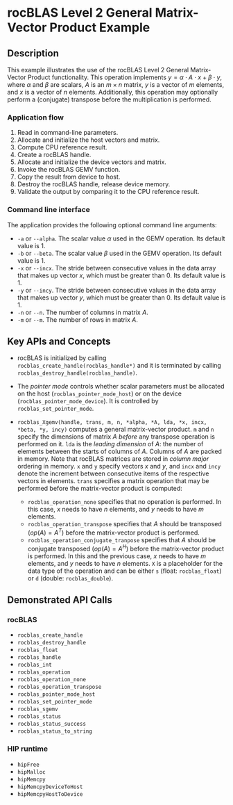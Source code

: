 # rocBLAS Level 2 General Matrix-Vector Product Example

## Description

This example illustrates the use of the rocBLAS Level 2 General Matrix-Vector Product functionality. This operation implements $y = \alpha \cdot A \cdot x + \beta \cdot y$, where $\alpha$ and $\beta$ are scalars, $A$ is an $m \times n$ matrix, $y$ is a vector of $m$ elements, and $x$ is a vector of $n$ elements. Additionally, this operation may optionally perform a (conjugate) transpose before the multiplication is performed.

### Application flow

1. Read in command-line parameters.
2. Allocate and initialize the host vectors and matrix.
3. Compute CPU reference result.
4. Create a rocBLAS handle.
5. Allocate and initialize the device vectors and matrix.
6. Invoke the rocBLAS GEMV function.
7. Copy the result from device to host.
8. Destroy the rocBLAS handle, release device memory.
9. Validate the output by comparing it to the CPU reference result.

### Command line interface

The application provides the following optional command line arguments:

- `-a` or `--alpha`. The scalar value $\alpha$ used in the GEMV operation. Its default value is 1.
- `-b` or `--beta`. The scalar value $\beta$ used in the GEMV operation. Its default value is 1.
- `-x` or `--incx`. The stride between consecutive values in the data array that makes up vector $x$, which must be greater than 0. Its default value is 1.
- `-y` or `--incy`. The stride between consecutive values in the data array that makes up vector $y$, which must be greater than 0. Its default value is 1.
- `-n` or `--n`. The number of columns in matrix $A$.
- `-m` or `--m`. The number of rows in matrix $A$.

## Key APIs and Concepts

- rocBLAS is initialized by calling `rocblas_create_handle(rocblas_handle*)` and it is terminated by calling `rocblas_destroy_handle(rocblas_handle)`.

- The _pointer mode_ controls whether scalar parameters must be allocated on the host (`rocblas_pointer_mode_host`) or on the device (`rocblas_pointer_mode_device`). It is controlled by `rocblas_set_pointer_mode`.

- `rocblas_Xgemv(handle, trans, m, n, *alpha, *A, lda, *x, incx, *beta, *y, incy)` computes a general matrix-vector product. `m` and `n` specify the dimensions of matrix $A$ _before_ any transpose operation is performed on it. `lda` is the _leading dimension_ of $A$: the number of elements between the starts of columns of $A$. Columns of $A$ are packed in memory. Note that rocBLAS matrices are stored in _column major_ ordering in memory. `x` and `y` specify vectors $x$ and $y$, and `incx` and `incy` denote the increment between consecutive items of the respective vectors in elements. `trans` specifies a matrix operation that may be performed before the matrix-vector product is computed:
  - `rocblas_operation_none` specifies that no operation is performed. In this case, $x$ needs to have $n$ elements, and $y$ needs to have $m$ elements.
  - `rocblas_operation_transpose` specifies that $A$ should be transposed ($op(A) = A^T$) before the matrix-vector product is performed.
  - `rocblas_operation_conjugate_tranpose` specifies that $A$ should be conjugate transposed ($op(A) = A^H$) before the matrix-vector product is performed. In this and the previous case, $x$ needs to have $m$ elements, and $y$ needs to have $n$ elements.
`X` is a placeholder for the data type of the operation and can be either `s` (float: `rocblas_float`) or `d` (double: `rocblas_double`).

## Demonstrated API Calls

### rocBLAS

- `rocblas_create_handle`
- `rocblas_destroy_handle`
- `rocblas_float`
- `rocblas_handle`
- `rocblas_int`
- `rocblas_operation`
- `rocblas_operation_none`
- `rocblas_operation_transpose`
- `rocblas_pointer_mode_host`
- `rocblas_set_pointer_mode`
- `rocblas_sgemv`
- `rocblas_status`
- `rocblas_status_success`
- `rocblas_status_to_string`

### HIP runtime

- `hipFree`
- `hipMalloc`
- `hipMemcpy`
- `hipMemcpyDeviceToHost`
- `hipMemcpyHostToDevice`
